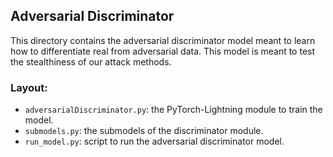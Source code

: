 ## Adversarial Discriminator

This directory contains the adversarial discriminator model meant to learn how to differentiate real from adversarial data. This model is meant to
test the stealthiness of our attack methods.

### Layout:
- `adversarialDiscriminator.py`: the PyTorch-Lightning module to train the model.
- `submodels.py`: the submodels of the discriminator module.
- `run_model.py`: script to run the adversarial discriminator model.